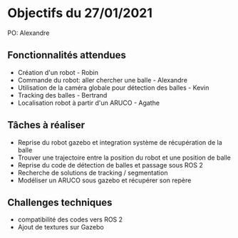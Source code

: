 # Objectifs du 27/01/2021

PO: Alexandre

## Fonctionnalités attendues

* Création d'un robot - Robin
* Commande du robot: aller chercher une balle - Alexandre
* Utilisation de la caméra globale pour détection des balles - Kevin
* Tracking des balles - Bertrand
* Localisation robot à partir d'un ARUCO - Agathe

## Tâches à réaliser

* Reprise du robot gazebo et integration système de récupération de la balle
* Trouver une trajectoire entre la position du robot et une position de balle
* Reprise du code de détection de balles et passage sous ROS 2
* Recherche de solutions de tracking / segmentation
* Modéliser un ARUCO sous gazebo et récupérer son repère


## Challenges techniques

* compatibilité des codes vers ROS 2
* Ajout de textures sur Gazebo